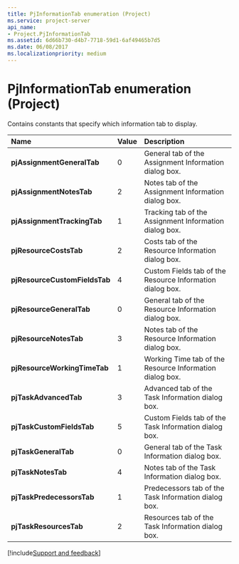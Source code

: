 ```yaml
---
title: PjInformationTab enumeration (Project)
ms.service: project-server
api_name:
- Project.PjInformationTab
ms.assetid: 6d66b730-d4b7-7718-59d1-6af49465b7d5
ms.date: 06/08/2017
ms.localizationpriority: medium
---
```



# PjInformationTab enumeration (Project)

Contains constants that specify which information tab to display.



|Name|Value|Description|
|:-----|:-----|:-----|
|**pjAssignmentGeneralTab**|0|General tab of the Assignment Information dialog box.|
|**pjAssignmentNotesTab**|2|Notes tab of the Assignment Information dialog box.|
|**pjAssignmentTrackingTab**|1|Tracking tab of the Assignment Information dialog box.|
|**pjResourceCostsTab**|2|Costs tab of the Resource Information dialog box.|
|**pjResourceCustomFieldsTab**|4|Custom Fields tab of the Resource Information dialog box.|
|**pjResourceGeneralTab**|0|General tab of the Resource Information dialog box.|
|**pjResourceNotesTab**|3|Notes tab of the Resource Information dialog box.|
|**pjResourceWorkingTimeTab**|1|Working Time tab of the Resource Information dialog box.|
|**pjTaskAdvancedTab**|3|Advanced tab of the Task Information dialog box.|
|**pjTaskCustomFieldsTab**|5|Custom Fields tab of the Task Information dialog box.|
|**pjTaskGeneralTab**|0|General tab of the Task Information dialog box.|
|**pjTaskNotesTab**|4|Notes tab of the Task Information dialog box.|
|**pjTaskPredecessorsTab**|1|Predecessors tab of the Task Information dialog box.|
|**pjTaskResourcesTab**|2|Resources tab of the Task Information dialog box.|

[!include[Support and feedback](~/includes/feedback-boilerplate.md)]